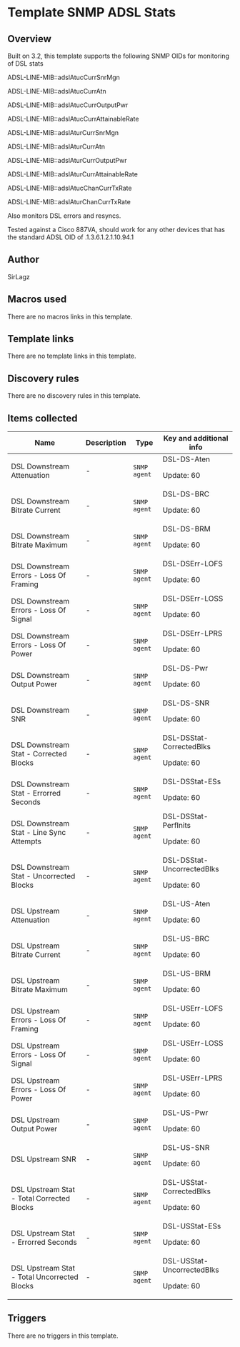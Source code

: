 # Template SNMP ADSL Stats

## Overview

Built on 3.2, this template supports the following SNMP OIDs for monitoring of DSL stats


 


ADSL-LINE-MIB::adslAtucCurrSnrMgn


ADSL-LINE-MIB::adslAtucCurrAtn


ADSL-LINE-MIB::adslAtucCurrOutputPwr


ADSL-LINE-MIB::adslAtucCurrAttainableRate


ADSL-LINE-MIB::adslAturCurrSnrMgn


ADSL-LINE-MIB::adslAturCurrAtn


ADSL-LINE-MIB::adslAturCurrOutputPwr


ADSL-LINE-MIB::adslAturCurrAttainableRate


ADSL-LINE-MIB::adslAtucChanCurrTxRate


ADSL-LINE-MIB::adslAturChanCurrTxRate


 


Also monitors DSL errors and resyncs.


Tested against a Cisco 887VA, should work for any other devices that has the standard ADSL OID of .1.3.6.1.2.1.10.94.1



## Author

SirLagz

## Macros used

There are no macros links in this template.

## Template links

There are no template links in this template.

## Discovery rules

There are no discovery rules in this template.

## Items collected

|Name|Description|Type|Key and additional info|
|----|-----------|----|----|
|DSL Downstream Attenuation|<p>-</p>|`SNMP agent`|DSL-DS-Aten<p>Update: 60</p>|
|DSL Downstream Bitrate Current|<p>-</p>|`SNMP agent`|DSL-DS-BRC<p>Update: 60</p>|
|DSL Downstream Bitrate Maximum|<p>-</p>|`SNMP agent`|DSL-DS-BRM<p>Update: 60</p>|
|DSL Downstream Errors - Loss Of Framing|<p>-</p>|`SNMP agent`|DSL-DSErr-LOFS<p>Update: 60</p>|
|DSL Downstream Errors - Loss Of Signal|<p>-</p>|`SNMP agent`|DSL-DSErr-LOSS<p>Update: 60</p>|
|DSL Downstream Errors - Loss Of Power|<p>-</p>|`SNMP agent`|DSL-DSErr-LPRS<p>Update: 60</p>|
|DSL Downstream Output Power|<p>-</p>|`SNMP agent`|DSL-DS-Pwr<p>Update: 60</p>|
|DSL Downstream SNR|<p>-</p>|`SNMP agent`|DSL-DS-SNR<p>Update: 60</p>|
|DSL Downstream Stat - Corrected Blocks|<p>-</p>|`SNMP agent`|DSL-DSStat-CorrectedBlks<p>Update: 60</p>|
|DSL Downstream Stat - Errorred Seconds|<p>-</p>|`SNMP agent`|DSL-DSStat-ESs<p>Update: 60</p>|
|DSL Downstream Stat - Line Sync Attempts|<p>-</p>|`SNMP agent`|DSL-DSStat-PerfInits<p>Update: 60</p>|
|DSL Downstream Stat - Uncorrected Blocks|<p>-</p>|`SNMP agent`|DSL-DSStat-UncorrectedBlks<p>Update: 60</p>|
|DSL Upstream Attenuation|<p>-</p>|`SNMP agent`|DSL-US-Aten<p>Update: 60</p>|
|DSL Upstream Bitrate Current|<p>-</p>|`SNMP agent`|DSL-US-BRC<p>Update: 60</p>|
|DSL Upstream Bitrate Maximum|<p>-</p>|`SNMP agent`|DSL-US-BRM<p>Update: 60</p>|
|DSL Upstream Errors - Loss Of Framing|<p>-</p>|`SNMP agent`|DSL-USErr-LOFS<p>Update: 60</p>|
|DSL Upstream Errors - Loss Of Signal|<p>-</p>|`SNMP agent`|DSL-USErr-LOSS<p>Update: 60</p>|
|DSL Upstream Errors - Loss Of Power|<p>-</p>|`SNMP agent`|DSL-USErr-LPRS<p>Update: 60</p>|
|DSL Upstream Output Power|<p>-</p>|`SNMP agent`|DSL-US-Pwr<p>Update: 60</p>|
|DSL Upstream SNR|<p>-</p>|`SNMP agent`|DSL-US-SNR<p>Update: 60</p>|
|DSL Upstream Stat - Total Corrected Blocks|<p>-</p>|`SNMP agent`|DSL-USStat-CorrectedBlks<p>Update: 60</p>|
|DSL Upstream Stat - Errorred Seconds|<p>-</p>|`SNMP agent`|DSL-USStat-ESs<p>Update: 60</p>|
|DSL Upstream Stat - Total Uncorrected Blocks|<p>-</p>|`SNMP agent`|DSL-USStat-UncorrectedBlks<p>Update: 60</p>|
## Triggers

There are no triggers in this template.

